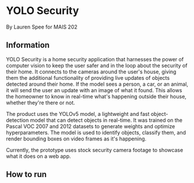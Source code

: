 # YOLO Security

By Lauren Spee for MAIS 202


## Information
YOLO Security is a home security application that harnesses the power of computer vision to keep the user safer and in the loop about the security of their home. It connects to the cameras around the user's house, giving them the additional functionality of providing live updates of objects detected around their home. If the model sees a person, a car, or an animal, it will send the user an update with an image of what it found. This allows the homeowner to know in real-time what's happening outside their house, whether they're there or not. 

The product uses the YOLOv5 model, a lightweight and fast object-detection model that can detect objects in real-time. It was trained on the Pascal VOC 2007 and 2012 datasets to generate weights and optimize hyperparameters. The model is used to identify objects, classify them, and render bounding boxes on video frames as it's happening.

Currently, the prototype uses stock security camera footage to showcase what it does on a web app.

## How to run
